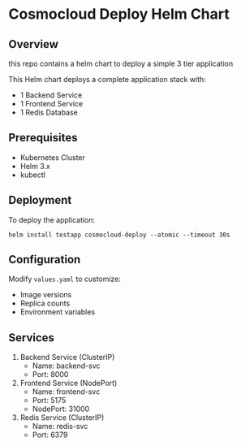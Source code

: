 Cosmocloud Deploy Helm Chart
============================

Overview
--------

this repo contains a helm chart to deploy a simple 3 tier application 

This Helm chart deploys a complete application stack with:

-   1 Backend Service
-   1 Frontend Service
-   1 Redis Database

Prerequisites
-------------

-   Kubernetes Cluster
-   Helm 3.x
-   kubectl

Deployment
----------

To deploy the application:

`
helm install testapp cosmocloud-deploy --atomic --timeout 30s
`

Configuration
-------------

Modify `values.yaml` to customize:

-   Image versions
-   Replica counts
-   Environment variables

Services
--------

1.  Backend Service (ClusterIP)
    -   Name: backend-svc
    -   Port: 8000
2.  Frontend Service (NodePort)
    -   Name: frontend-svc
    -   Port: 5175
    -   NodePort: 31000
3.  Redis Service (ClusterIP)
    -   Name: redis-svc
    -   Port: 6379
